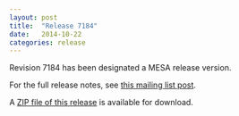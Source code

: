 ```yaml
---
layout: post
title:  "Release 7184"
date:   2014-10-22
categories: release
---
```


Revision 7184 has been designated a MESA release version.

For the full release notes, see [this mailing list post][notes].

[notes]:http://sourceforge.net/p/mesa/mailman/message/32959253/


A [ZIP file of this release][zip] is available for download.

[zip]:http://sourceforge.net/projects/mesa/files/releases/mesa-r7184.zip/download
